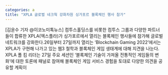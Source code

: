 ```yaml
---
categories: a
title: "XPLA 글로벌 네크웍 강화차원 싱가포르 블록체인 행사 참가"
---
```

[김윤수 기자 @이코노미톡뉴스] 컴투스홀딩스를 비롯한 컴투스 그룹과 다양한 파트너들이 합류한 XPLA(엑스플라)가 싱가포르에서 열리는 블록체인 행사들에 참가해 글로벌 네트워크를 강화한다.26일부터 27일까지 열리는 ‘Blockchain Gaming 2022’에서는 XPLA가 구현해 나가고 있는 웹3 철학과 블록체인 게임 생태계에 대해 지견을 나눈다. XPLA 폴 킴 리더는 27일 주요 세션인 ‘블록체인 기술이 가져올 전통적인 게임들의 변화’에 대한 토론에 패널로 참여해 블록체인 게임 서비스 경험을 토대로 다양한 의견을 공유할 계획이